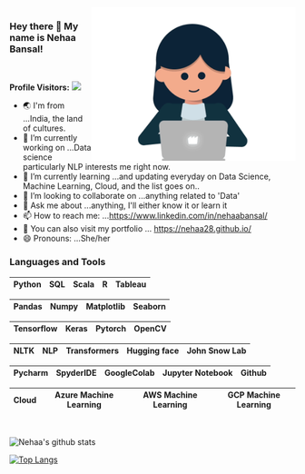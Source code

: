 <img align="right" alt="GIF" src="https://github.com/nehaa28/nehaa28/blob/main/girl.gif" width="360"/>

<!--https://i.imgur.com/9GNZGLH.gif

-->

### Hey there 👋 My name is Nehaa Bansal! 

<br>

**Profile Visitors:**    ![](https://Visitor-badge.glitch.me/badge?page_id=nehaa28.profileviews-badge)


<!--
**nehaa28/nehaa28** is a ✨ _special_ ✨ repository because its `README.md` (this file) appears on your GitHub profile.

Here are some ideas to get you started:
-->


- 🌏 I'm from ...India, the land of cultures.
- 🔭 I’m currently working on ...Data science particularly NLP interests me right now.
- 🌱 I’m currently learning ...and updating everyday on Data Science, Machine Learning, Cloud, and the list goes on..
- 👯 I’m looking to collaborate on ...anything related to 'Data'
- 💬 Ask me about ...anything, I'll either know it or learn it
- 📫 How to reach me: ...https://www.linkedin.com/in/nehaabansal/
- 💞️ You can also visit my portfolio ... https://nehaa28.github.io/
- 😄 Pronouns: ...She/her


### Languages and Tools


| Python | SQL | Scala | R | Tableau |
| :---: | :---: | :---: | :---: | :---: |

| Pandas | Numpy | Matplotlib | Seaborn | 
| :---: | :---: | :---: | :---: | 

| Tensorflow | Keras | Pytorch | OpenCV | 
| :---: | :---: | :---: | :---: |

| NLTK | NLP | Transformers | Hugging face | John Snow Lab |
| :---: | :---: | :---: | :---: | :---: |

| Pycharm | SpyderIDE | GoogleColab | Jupyter Notebook | Github |
| :---: | :---: | :---: | :---: | :---: |

| Cloud | Azure Machine Learning | AWS Machine Learning | GCP Machine Learning |
| :---: | :---: | :---: | :---: |

<br>


![Nehaa's github stats](https://github-readme-stats.vercel.app/api?username=nehaa28&show_icons=true&theme=dark)

[![Top Langs](https://github-readme-stats.vercel.app/api/top-langs/?username=nehaa28&layout=compact&show_icons=true&theme=dark)](https://github.com/nehaa28/github-readme-stats)






